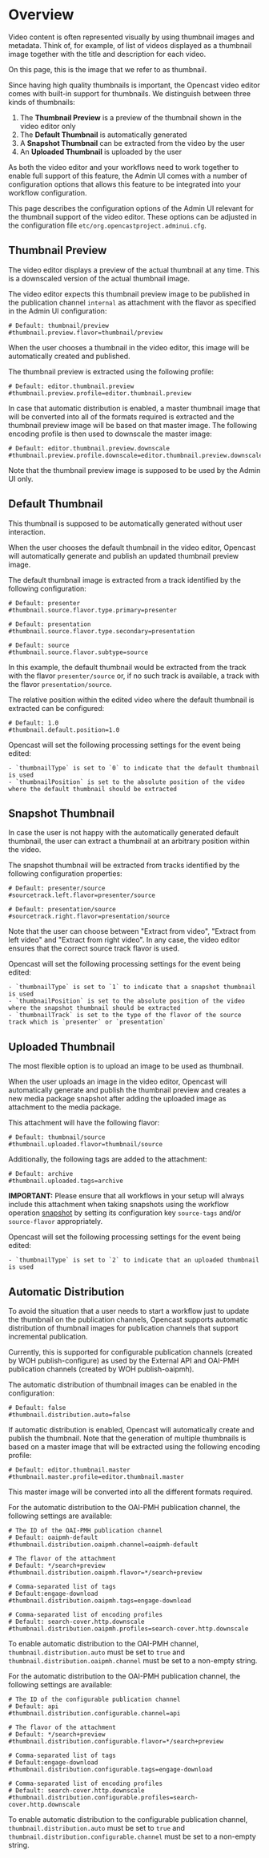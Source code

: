 Overview
========

Video content is often represented visually by using thumbnail images and metadata. Think of, for example, of list
of videos displayed as a thumbnail image together with the title and description for each video.

On this page, this is the image that we refer to as thumbnail.

Since having high quality thumbnails is important, the Opencast video editor comes with built-in support for
thumbnails. We distinguish between three kinds of thumbnails:

  1. The **Thumbnail Preview** is a preview of the thumbnail shown in the video editor only
  2. The **Default Thumbnail** is automatically generated
  3. A **Snapshot Thumbnail** can be extracted from the video by the user
  4. An **Uploaded Thumbnail** is uploaded by the user

As both the video editor and your workflows need to work together to enable full support of this feature,
the Admin UI comes with a number of configuration options that allows this feature to be integrated into
your workflow configuration.

This page describes the configuration options of the Admin UI relevant for the thumbnail support of the video editor.
These options can be adjusted in the configuration file `etc/org.opencastproject.adminui.cfg`.

Thumbnail Preview
-----------------

The video editor displays a preview of the actual thumbnail at any time. This is a downscaled version of the actual
thumbnail image.

The video editor expects this thumbnail preview image to be published in the publication channel `internal` as
attachment with the flavor as specified in the Admin UI configuration:

    # Default: thumbnail/preview
    #thumbnail.preview.flavor=thumbnail/preview

When the user chooses a thumbnail in the video editor, this image will be automatically created and published.

The thumbnail preview is extracted using the following profile:

    # Default: editor.thumbnail.preview
    #thumbnail.preview.profile=editor.thumbnail.preview

In case that automatic distribution is enabled, a master thumbnail image that will be converted into all of the
formats required is extracted and the thumbnail preview image will be based on that master image.
The following encoding profile is then used to downscale the master image:

    # Default: editor.thumbnail.preview.downscale
    #thumbnail.preview.profile.downscale=editor.thumbnail.preview.downscale

Note that the thumbnail preview image is supposed to be used by the Admin UI only.

Default Thumbnail
-----------------

This thumbnail is supposed to be automatically generated without user interaction.

When the user chooses the default thumbnail in the video editor, Opencast will automatically generate and publish
an updated thumbnail preview image.

The default thumbnail image is extracted from a track identified by the following configuration:

    # Default: presenter
    #thumbnail.source.flavor.type.primary=presenter

    # Default: presentation
    #thumbnail.source.flavor.type.secondary=presentation

    # Default: source
    #thumbnail.source.flavor.subtype=source

In this example, the default thumbnail would be extracted from the track with the flavor `presenter/source` or, if
no such track is available, a track with the flavor `presentation/source`.

The relative position within the edited video where the default thumbnail is extracted can be configured:

    # Default: 1.0
    #thumbnail.default.position=1.0

Opencast will set the following processing settings for the event being edited:

    - `thumbnailType` is set to `0` to indicate that the default thumbnail is used
    - `thumbnailPosition` is set to the absolute position of the video where the default thumbnail should be extracted

Snapshot Thumbnail
------------------

In case the user is not happy with the automatically generated default thumbnail, the user can extract a thumbnail
at an arbitrary position within the video.

The snapshot thumbnail will be extracted from tracks identified by the following configuration properties:

    # Default: presenter/source
    #sourcetrack.left.flavor=presenter/source

    # Default: presentation/source
    #sourcetrack.right.flavor=presentation/source

Note that the user can choose between "Extract from video", "Extract from left video" and "Extract from right video".
In any case, the video editor ensures that the correct source track flavor is used.

Opencast will set the following processing settings for the event being edited:

    - `thumbnailType` is set to `1` to indicate that a snapshot thumbnail is used
    - `thumbnailPosition` is set to the absolute position of the video where the snapshot thumbnail should be extracted
    - `thumbnailTrack` is set to the type of the flavor of the source track which is `presenter` or `presentation`

Uploaded Thumbnail
------------------

The most flexible option is to upload an image to be used as thumbnail.

When the user uploads an image in the video editor, Opencast will automatically generate and publish the thumbnail
preview and creates a new media package snapshot after adding the uploaded image as attachment to the media package.

This attachment will have the following flavor:

    # Default: thumbnail/source
    #thumbnail.uploaded.flavor=thumbnail/source

Additionally, the following tags are added to the attachment:

    # Default: archive
    #thumbnail.uploaded.tags=archive

**IMPORTANT:** Please ensure that all workflows in your setup will always include this attachment when taking
snapshots using the workflow operation [snapshot](../../workflowoperationhandlers/snapshot-woh.md) by setting its
configuration key `source-tags` and/or `source-flavor` appropriately.

Opencast will set the following processing settings for the event being edited:

    - `thumbnailType` is set to `2` to indicate that an uploaded thumbnail is used

Automatic Distribution
----------------------

To avoid the situation that a user needs to start a workflow just to update the thumbnail on the publication channels,
Opencast supports automatic distribution of thumbnail images for publication channels that support incremental
publication.

Currently, this is supported for configurable publication channels (created by WOH publish-configure) as used by the
External API and OAI-PMH publication channels (created by WOH publish-oaipmh).

The automatic distribution of thumbnail images can be enabled in the configuration:

    # Default: false
    #thumbnail.distribution.auto=false

If automatic distribution is enabled, Opencast will automatically create and publish the thumbnail. Note that the
generation of multiple thumbnails is based on a master image that will be extracted using the following encoding
profile:

    # Default: editor.thumbnail.master
    #thumbnail.master.profile=editor.thumbnail.master

This master image will be converted into all the different formats required.

For the automatic distribution to the OAI-PMH publication channel, the following settings are available:

    # The ID of the OAI-PMH publication channel
    # Default: oaipmh-default
    #thumbnail.distribution.oaipmh.channel=oaipmh-default

    # The flavor of the attachment
    # Default: */search+preview
    #thumbnail.distribution.oaipmh.flavor=*/search+preview

    # Comma-separated list of tags
    # Default:engage-download
    #thumbnail.distribution.oaipmh.tags=engage-download

    # Comma-separated list of encoding profiles
    # Default: search-cover.http.downscale
    #thumbnail.distribution.oaipmh.profiles=search-cover.http.downscale

To enable automatic distribution to the OAI-PMH channel, `thumbnail.distribution.auto` must be set to `true` and
`thumbnail.distribution.oaipmh.channel` must be set to a non-empty string.

For the automatic distribution to the OAI-PMH publication channel, the following settings are available:

    # The ID of the configurable publication channel
    # Default: api
    #thumbnail.distribution.configurable.channel=api

    # The flavor of the attachment
    # Default: */search+preview
    #thumbnail.distribution.configurable.flavor=*/search+preview

    # Comma-separated list of tags
    # Default:engage-download
    #thumbnail.distribution.configurable.tags=engage-download

    # Comma-separated list of encoding profiles
    # Default: search-cover.http.downscale
    #thumbnail.distribution.configurable.profiles=search-cover.http.downscale

To enable automatic distribution to the configurable publication channel, `thumbnail.distribution.auto` must be set to
`true` and `thumbnail.distribution.configurable.channel` must be set to a non-empty string.
